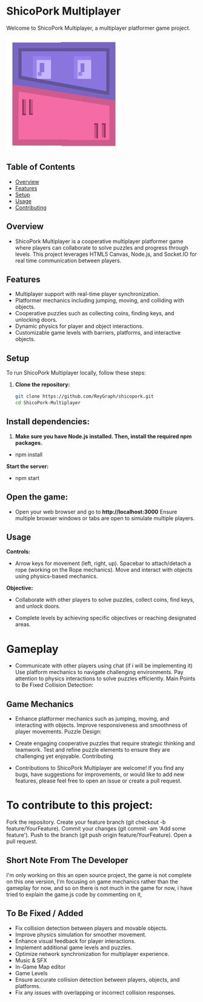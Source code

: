 # ShicoPork Multiplayer

Welcome to ShicoPork Multiplayer, a multiplayer platformer game project.

![SHICOPORK](public/images/Player.png)

## Table of Contents

- [Overview](#overview)
- [Features](#features)
- [Setup](#setup)
- [Usage](#usage)
- [Contributing](#contributing)

## Overview

- ShicoPork Multiplayer is a cooperative multiplayer platformer game where players can collaborate to solve puzzles and progress through levels. This project leverages HTML5 Canvas, Node.js, and Socket.IO for real time communication between players.

## Features

- Multiplayer support with real-time player synchronization.
- Platformer mechanics including jumping, moving, and colliding with objects.
- Cooperative puzzles such as collecting coins, finding keys, and unlocking doors.
- Dynamic physics for player and object interactions.
- Customizable game levels with barriers, platforms, and interactive objects.

## Setup

To run ShicoPork Multiplayer locally, follow these steps:

1. **Clone the repository:**

   ```bash
   git clone https://github.com/ReyGraph/shicopork.git
   cd ShicoPork-Multiplayer


## Install dependencies:

1. **Make sure you have Node.js installed. Then, install the required npm packages.**


- npm install

**Start the server:**

- npm start

## Open the game:

- Open your web browser and go to **http://localhost:3000** Ensure multiple browser windows or tabs are open to simulate multiple players.

## Usage

**Controls:**

- Arrow keys for movement (left, right, up).
Spacebar to attach/detach a rope (working on the Rope mechanics).
Move and interact with objects using physics-based mechanics.

**Objective:**

- Collaborate with other players to solve puzzles, collect coins, find keys, and unlock doors.

- Complete levels by achieving specific objectives or reaching designated areas.


# Gameplay 

- Communicate with other players using chat (if i will be implementing it)
Use platform mechanics to navigate challenging environments.
Pay attention to physics interactions to solve puzzles efficiently.
Main Points to Be Fixed
Collision Detection:

## Game Mechanics

- Enhance platformer mechanics such as jumping, moving, and interacting with objects.
Improve responsiveness and smoothness of player movements.
Puzzle Design:

- Create engaging cooperative puzzles that require strategic thinking and teamwork.
Test and refine puzzle elements to ensure they are challenging yet enjoyable.
Contributing

- Contributions to ShicoPork Multiplayer are welcome! If you find any bugs, have suggestions for improvements, or would like to add new features, please feel free to open an issue or create a pull request.


# To contribute to this project:

Fork the repository.
Create your feature branch (git checkout -b feature/YourFeature).
Commit your changes (git commit -am 'Add some feature').
Push to the branch (git push origin feature/YourFeature).
Open a pull request.

## Short Note From The Developer

I'm only working on this an open source project, the game is not complete on this one version, I'm focusing on game mechanics rather than the gameplay for now, and so on there is not much in the game for now, i have tried to explain the game.js code by commenting on it, 


## To Be Fixed / Added

- Fix collision detection between players and movable objects.
- Improve physics simulation for smoother movement.
- Enhance visual feedback for player interactions.
- Implement additional game levels and puzzles.
- Optimize network synchronization for multiplayer experience.
- Music & SFX
- In-Game Map editor
- Game Levels 
- Ensure accurate collision detection between players, objects, and platforms.
- Fix any issues with overlapping or incorrect collision responses.
